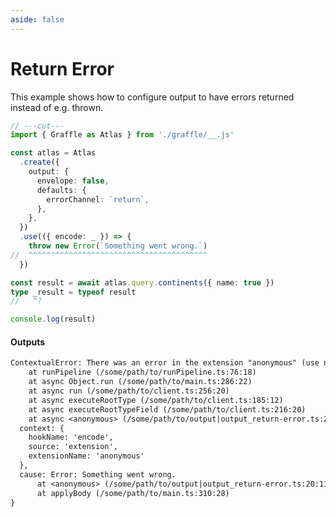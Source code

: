 ```yaml
---
aside: false
---
```


# Return Error

This example shows how to configure output to have errors returned instead of e.g. thrown.

<!-- dprint-ignore-start -->
```ts twoslash
// ---cut---
import { Graffle as Atlas } from './graffle/__.js'

const atlas = Atlas
  .create({
    output: {
      envelope: false,
      defaults: {
        errorChannel: `return`,
      },
    },
  })
  .use(({ encode: _ }) => {
    throw new Error(`Something went wrong.`)
//  ^^^^^^^^^^^^^^^^^^^^^^^^^^^^^^^^^^^^^^^^ 
  })

const result = await atlas.query.continents({ name: true })
type _result = typeof result
//   ^?

console.log(result)
```
<!-- dprint-ignore-end -->

#### Outputs

<!-- dprint-ignore-start -->
```txt
ContextualError: There was an error in the extension "anonymous" (use named functions to improve this error message) while running hook "encode".
    at runPipeline (/some/path/to/runPipeline.ts:76:18)
    at async Object.run (/some/path/to/main.ts:286:22)
    at async run (/some/path/to/client.ts:256:20)
    at async executeRootType (/some/path/to/client.ts:185:12)
    at async executeRootTypeField (/some/path/to/client.ts:216:20)
    at async <anonymous> (/some/path/to/output|output_return-error.ts:24:16) {
  context: {
    hookName: 'encode',
    source: 'extension',
    extensionName: 'anonymous'
  },
  cause: Error: Something went wrong.
      at <anonymous> (/some/path/to/output|output_return-error.ts:20:11)
      at applyBody (/some/path/to/main.ts:310:28)
}
```
<!-- dprint-ignore-end -->
